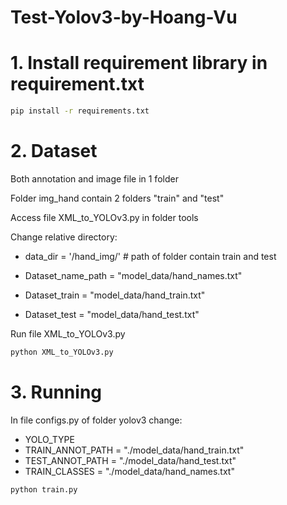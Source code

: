 # Test-Yolov3-by-Hoang-Vu
# 1. Install requirement library in requirement.txt
```bash
pip install -r requirements.txt
```

# 2. Dataset
Both annotation and image file in 1 folder

Folder img_hand contain 2 folders "train" and "test" 

Access file XML_to_YOLOv3.py in folder tools

Change relative directory: 

* data_dir = '/hand_img/' # path of folder contain train and test
       
* Dataset_name_path = "model_data/hand_names.txt"
       
* Dataset_train = "model_data/hand_train.txt"
       
* Dataset_test = "model_data/hand_test.txt"
  
Run file XML_to_YOLOv3.py
  ```python
  python XML_to_YOLOv3.py
  ```
  
# 3. Running
In file configs.py of folder yolov3 change: 
* YOLO_TYPE
* TRAIN_ANNOT_PATH = "./model_data/hand_train.txt"
* TEST_ANNOT_PATH = "./model_data/hand_test.txt"
* TRAIN_CLASSES = "./model_data/hand_names.txt"

```python
python train.py
```
